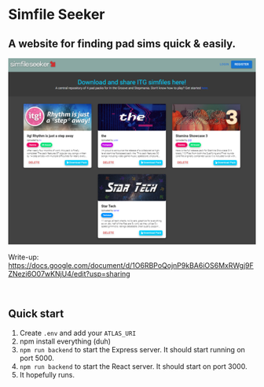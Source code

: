 # Simfile Seeker
## A website for finding pad sims quick & easily.
![Homepage](home.jpg)

Write-up: https://docs.google.com/document/d/1O6RBPoQojnP9kBA6iOS6MxRWgj9FZNezi6O07wKNjU4/edit?usp=sharing

<br />

## Quick start
1. Create `.env` and add your `ATLAS_URI`
2. npm install everything (duh)
3. `npm run backend` to start the Express server. It should start running on port 5000.
4. `npm run backend` to start the React server. It should start on port 3000.
5. It hopefully runs.